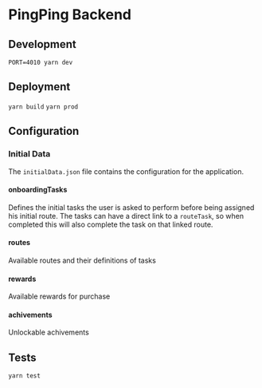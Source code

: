 # PingPing Backend

## Development
`PORT=4010 yarn dev`

## Deployment
`yarn build`
`yarn prod`

## Configuration

### Initial Data
The `initialData.json` file contains the configuration for the application.

#### onboardingTasks
Defines the initial tasks the user is asked to perform before being assigned his initial route. The tasks can have a direct link to a `routeTask`, so when completed this will also complete the task on that linked route.

#### routes
Available routes and their definitions of tasks

#### rewards
Available rewards for purchase

#### achivements
Unlockable achivements

## Tests
`yarn test`